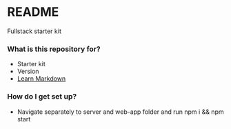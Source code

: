 # README #

 Fullstack starter kit

### What is this repository for? ###

* Starter kit
* Version
* [Learn Markdown](https://bitbucket.org/tutorials/markdowndemo)

### How do I get set up? ###

* Navigate separately to server and web-app folder and run
    npm i && npm start
